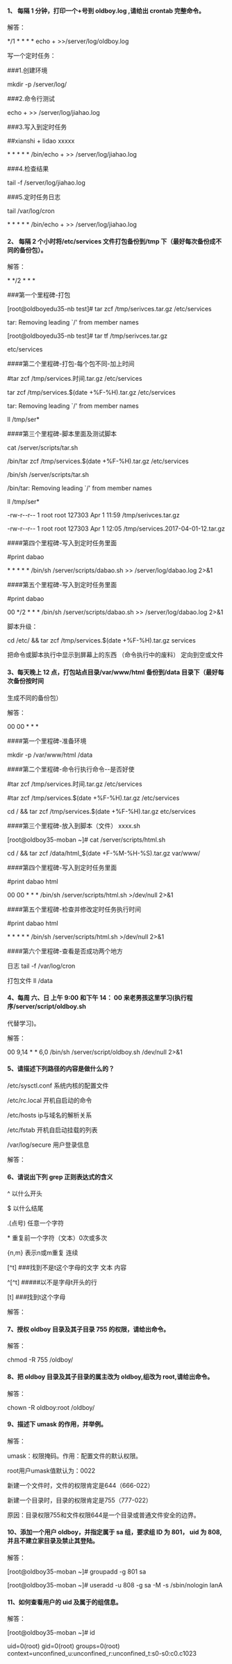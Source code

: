 #### 1、 每隔 1 分钟，打印一个+号到 oldboy.log ,请给出 crontab 完整命令。

解答：

\*/1 \* \* \* \*  echo + &gt;&gt;/server/log/oldboy.log

写一个定时任务：

\#\#\#1.创建环境

mkdir -p /server/log/

\#\#\#2.命令行测试

echo + &gt;&gt; /server/log/jiahao.log

\#\#\#3.写入到定时任务

\#\#xianshi   +  lidao xxxxx

\* \* \* \* \* /bin/echo   + &gt;&gt; /server/log/jiahao.log

\#\#\#4.检查结果

tail -f /server/log/jiahao.log

\#\#\#5.定时任务日志

tail /var/log/cron

\* \* \* \* \* /bin/echo   + &gt;&gt; /server/log/jiahao.log

#### 2、 每隔 2 个小时将/etc/services 文件打包备份到/tmp 下（最好每次备份成不同的备份包）。

解答：

\* \*/2 \* \* \*

\#\#\#第一个里程碑-打包

\[root@oldboyedu35-nb test\]\# tar zcf /tmp/serivces.tar.gz /etc/services

tar: Removing leading \`/' from member names

\[root@oldboyedu35-nb test\]\# tar tf /tmp/serivces.tar.gz

etc/services

\#\#\#\#第二个里程碑-打包-每个包不同-加上时间

\#tar zcf /tmp/services.时间.tar.gz  /etc/services

tar zcf /tmp/services.$\(date +%F-%H\).tar.gz  /etc/services

tar: Removing leading \`/' from member names

ll /tmp/ser\*

\#\#\#\#第三个里程碑-脚本里面及测试脚本

cat /server/scripts/tar.sh

/bin/tar zcf /tmp/services.$\(date +%F-%H\).tar.gz  /etc/services

/bin/sh  /server/scripts/tar.sh

/bin/tar: Removing leading \`/' from member names

ll /tmp/ser\*

-rw-r--r-- 1 root root 127303 Apr  1 11:59 /tmp/serivces.tar.gz

-rw-r--r-- 1 root root 127303 Apr  1 12:05 /tmp/services.2017-04-01-12.tar.gz

\#\#\#\#第四个里程碑-写入到定时任务里面

\#print dabao

\* \* \* \* \* /bin/sh /server/scripts/dabao.sh &gt;&gt; /server/log/dabao.log 2&gt;&1

\#\#\#\#第五个里程碑-写入到定时任务里面

\#print dabao

00 \*/2 \* \* \* /bin/sh /server/scripts/dabao.sh &gt;&gt; /server/log/dabao.log 2&gt;&1

脚本升级：

cd /etc/ && tar zcf /tmp/services.$\(date +%F-%H\).tar.gz  services

把命令或脚本执行中显示到屏幕上的东西 （命令执行中的废料） 定向到空或文件

#### 3、每天晚上 12 点，打包站点目录/var/www/html 备份到/data 目录下（最好每次备份按时间

生成不同的备份包）

解答：

00 00 \* \* \*

\#\#\#\#第一个里程碑-准备环境

mkdir -p /var/www/html /data

\#\#\#\#第二个里程碑-命令行执行命令--是否好使

\#tar zcf /tmp/services.时间.tar.gz  /etc/services

\#tar zcf /tmp/services.$\(date +%F-%H\).tar.gz  /etc/services

cd / && tar zcf /tmp/services.$\(date +%F-%H\).tar.gz  etc/services

\#\#\#\#第三个里程碑-放入到脚本（文件）  xxxx.sh

\[root@oldboy35-moban ~\]\# cat /server/scripts/html.sh

cd / && tar zcf /data/html\_$\(date +F-%M-%H-%S\).tar.gz var/www/

\#\#\#\#第四个里程碑-写入到定时任务里面

\#print dabao html

00 00 \* \* \* /bin/sh /server/scripts/html.sh &gt;/dev/null 2&gt;&1

\#\#\#\#第五个里程碑-检查并修改定时任务执行时间

\#print dabao html

\* \* \* \* \* /bin/sh /server/scripts/html.sh &gt;/dev/null 2&gt;&1

\#\#\#\#第六个里程碑-查看是否成功两个地方

日志 tail -f /var/log/cron

打包文件 ll /data

#### 4、每周 六、日 上午 9:00 和下午 14： 00 来老男孩这里学习\(执行程序/server/script/oldboy.sh

代替学习\)。

解答：

00 9,14 \* \* 6,0 /bin/sh /server/script/oldboy.sh /dev/null 2&gt;&1

#### 5、请描述下列路径的内容是做什么的？

/etc/sysctl.conf  系统内核的配置文件

/etc/rc.local    开机自启动的命令

/etc/hosts      ip与域名的解析关系

/etc/fstab      开机自启动挂载的列表

/var/log/secure 用户登录信息

解答：

#### 6、请说出下列 grep 正则表达式的含义

^  以什么开头

$  以什么结尾

.\(点号\) 任意一个字符

\*  重复前一个字符（文本）0次或多次

{n,m} 表示n或m重复 连续

\[^t\] \#\#\#找到不是t这个字母的文字 文本  内容

^\[^t\] \#\#\#\#\#以不是字母t开头的行

\[t\]  \#\#\#找到t这个字母

解答：

#### 7、授权 oldboy 目录及其子目录 755 的权限，请给出命令。

解答：

chmod -R 755 /oldboy/

#### 8、把 oldboy 目录及其子目录的属主改为 oldboy,组改为 root,请给出命令。

解答：

chown -R oldboy:root /oldboy/

#### 9、描述下 umask 的作用，并举例。

解答：

umask：权限掩码。作用：配置文件的默认权限。

root用户umask值默认为：0022

新建一个文件时，文件的权限肯定是644（666-022）

新建一个目录时，目录的权限肯定是755（777-022）

原因：目录权限755和文件权限644是一个目录或普通文件安全的边界。

#### 10、添加一个用户 oldboy，并指定属于 sa 组，要求组 ID 为 801， uid 为 808,并且不建立家目录及禁止其登陆。

解答：

\[root@oldboy35-moban ~\]\# groupadd -g 801 sa

\[root@oldboy35-moban ~\]\# useradd -u 808 -g sa -M -s /sbin/nologin IanA

#### 11、如何查看用户的 uid 及属于的组信息。

解答：

\[root@oldboy35-moban ~\]\# id

uid=0\(root\) gid=0\(root\) groups=0\(root\) context=unconfined\_u:unconfined\_r:unconfined\_t:s0-s0:c0.c1023

